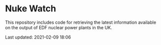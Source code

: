 # Nuke Watch

This repository includes code for retrieving the latest information available on the output of EDF nuclear power plants in the UK.

Last updated: 2021-02-09 18:06